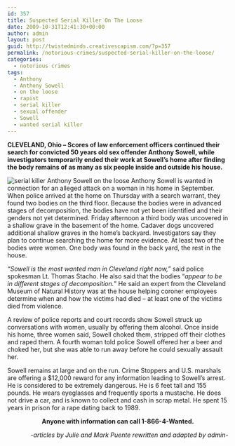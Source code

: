 ```yaml
---
id: 357
title: Suspected Serial Killer On The Loose
date: 2009-10-31T12:41:30+00:00
author: admin
layout: post
guid: http://twistedminds.creativescapism.com/?p=357
permalink: /notorious-crimes/suspected-serial-killer-on-the-loose/
categories:
  - notorious crimes
tags:
  - Anthony
  - Anthony Sowell
  - on the loose
  - rapist
  - serial killer
  - sexual offender
  - Sowell
  - wanted serial killer
---
```

<p class="dropcap-first">
  <strong>CLEVELAND, Ohio &#8211; Scores of law enforcement officers continued their search for convicted 50 years old sex offender Anthony Sowell, while investigators temporarily ended their work at Sowell&#8217;s home after finding the body remains of as many as six people inside and outside his house.</strong>
</p>

<img class="left" title="Anthony Sowell photo" src="http://twistedminds.creativescapism.com/img/post/anthony-sowell.jpg" alt="serial killer Anthony Sowell on the loose" /> Anthony Sowell is wanted in connection for an alleged attack on a woman in his home in September. When police arrived at the home on Thursday with a search warrant, they found two bodies on the third floor. Because the bodies were in advanced stages of decomposition, the bodies have not yet been identified and their genders not yet determined. Friday afternoon a third body was uncovered in a shallow grave in the basement of the home. Cadaver dogs uncovered additional shallow graves in the home&#8217;s backyard. Investigators say they plan to continue searching the home for more evidence. At least two of the bodies were women. One body was found in the back yard, the rest in the house.

_&#8220;Sowell is the most wanted man in Cleveland right now,_&#8221; said police spokesman Lt. Thomas Stacho. He also said that the bodies &#8220;_appear to be in different stages of decomposition._&#8221; He said an expert from the Cleveland Museum of Natural History was at the house helping coroner employees determine when and how the victims had died &#8211; at least one of the victims died from violence.

A review of police reports and court records show Sowell struck up conversations with women, usually by offering them alcohol. Once inside his home, three women said, Sowell choked them, stripped off their clothes and raped them. A fourth woman told police Sowell offered her a beer and choked her, but she was able to run away before he could sexually assault her.

Sowell remains at large and on the run. Crime Stoppers and U.S. marshals are offering a $12,000 reward for any information leading to Sowell&#8217;s arrest. He is considered to be extremely dangerous. He is 6 feet tall and 155 pounds. He wears eyeglasses and frequently sports a mustache. He does not drive a car, and is known to collect and cash in scrap metal. He spent 15 years in prison for a rape dating back to 1989.

<p style="text-align: center;">
  <strong>Anyone with information can call 1-866-4-Wanted. </strong>
</p>

<p style="text-align: right;">
  <em>-articles by Julie and Mark Puente rewritten and adapted by admin-</em>
</p>